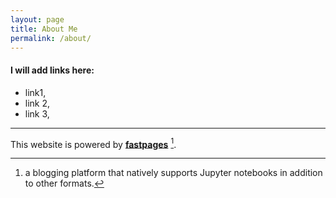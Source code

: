 ```yaml
---
layout: page
title: About Me
permalink: /about/
---
```

 #### I will add links here:
 * link1,
 * link 2,
 * link 3,







---

This website is powered by **[fastpages](https://github.com/fastai/fastpages)** [^1].

[^1]:a blogging platform that natively supports Jupyter notebooks in addition to other formats.
